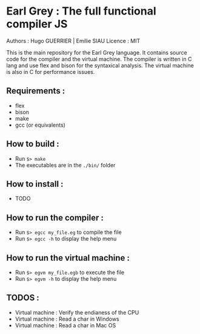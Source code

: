 # Earl Grey : The full functional compiler JS

Authors : Hugo GUERRIER | Emilie SIAU
Licence : MIT

This is the main repository for the Earl Grey language. It contains source code for the compiler and the virtual machine.
The compiler is written in C lang and use flex and bison for the syntaxical analysis.
The virtual machine is also in C for performance issues.

## Requirements :

* flex
* bison
* make
* gcc (or equivalents)

## How to build :

* Run `$> make`
* The executables are in the `./bin/` folder

## How to install :

* TODO

## How to run the compiler :

* Run `$> egcc my_file.eg` to compile the file
* Run `$> egcc -h` to display the help menu

## How to run the virtual machine :

* Run `$> egvm my_file.egb` to execute the file
* Run `$> egvm -h` to display the help menu

## TODOS :

* Virtual machine : Verify the endianess of the CPU
* Virtual machine : Read a char in Windows
* Virtual machine : Read a char in Mac OS
